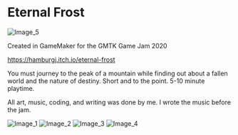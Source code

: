 # Eternal Frost
 
![Image_5](https://i.ibb.co/3CwptJJ/cover-final.png)

Created in GameMaker for the GMTK Game Jam 2020

https://hamburgj.itch.io/eternal-frost

You must journey to the peak of a mountain while finding out about a fallen world and the nature of destiny. Short and to the point. 5-10 minute playtime.

All art, music, coding, and writing was done by me. I wrote the music before the jam.

![Image_1](https://i.ibb.co/yVqFbkd/1.png)
![Image_2](https://i.ibb.co/sqVV5kN/2.png)
![Image_3](https://i.ibb.co/Ln8xtMM/3.png)
![Image_4](https://i.ibb.co/j55zssj/4.png)
